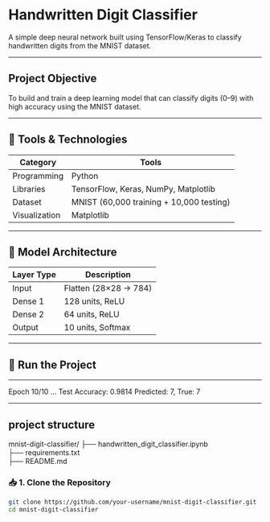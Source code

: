 #  Handwritten Digit Classifier

A simple deep neural network built using TensorFlow/Keras to classify handwritten digits from the MNIST dataset.

---

##  Project Objective

To build and train a deep learning model that can classify digits (0–9) with high accuracy using the MNIST dataset.

---

## 🧰 Tools & Technologies

| Category        | Tools                                      |
|----------------|---------------------------------------------|
| Programming     | Python                                      |
| Libraries       | TensorFlow, Keras, NumPy, Matplotlib        |
| Dataset         | MNIST (60,000 training + 10,000 testing)    |
| Visualization   | Matplotlib                                  |

---

## 🧠 Model Architecture

| Layer Type | Description              |
|------------|--------------------------|
| Input      | Flatten (28×28 → 784)    |
| Dense 1    | 128 units, ReLU          |
| Dense 2    | 64 units, ReLU           |
| Output     | 10 units, Softmax        |

---

## 🚀 Run the Project


---

Epoch 10/10
...
Test Accuracy: 0.9814
Predicted: 7, True: 7


---
## project structure

mnist-digit-classifier/
├── handwritten_digit_classifier.ipynb  
├── requirements.txt    
├── README.md                               

### 📥 1. Clone the Repository

```bash
git clone https://github.com/your-username/mnist-digit-classifier.git
cd mnist-digit-classifier

   

